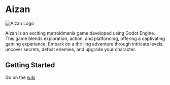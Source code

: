 # Aizan

![Aizan Logo](https://github.com/VoxaryAizan/Aizan/blob/main/logo1.png)

Aizan is an exciting metroidmania game developed using Godot Engine. This game blends exploration, action, and platforming, offering a captivating gaming experience. Embark on a thrilling adventure through intricate levels, uncover secrets, defeat enemies, and upgrade your character.

## Getting Started

Go on the [wiki](https://github.com/V-o-x-a-r-y/Aizan/wiki)
